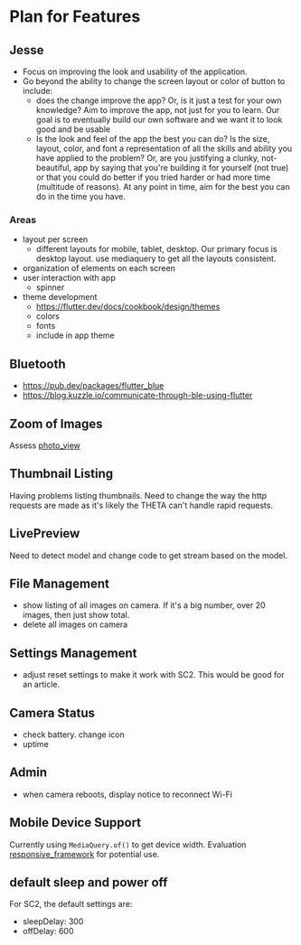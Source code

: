 # Plan for Features

## Jesse

* Focus on improving the look and usability of the application. 
* Go beyond the ability to change the screen layout or color of button to
include:
  * does the change improve the app?  Or, is it just a test for your own knowledge? 
    Aim to improve the app, not just for you to learn.  Our goal is to
    eventually build our own software and we want it to look good and be usable
  * Is the look and feel of the app the best you can do?  Is the size, layout, color,
    and font a representation of all the skills and ability you have applied to the
    problem?  Or, are you justifying a clunky, not-beautiful, app by saying that you're
    building it for yourself (not true) or that you could do better if you tried
    harder or had more time (multitude of reasons).
    At any point in time, aim for the best you can do in the time you have.

### Areas

* layout per screen
  * different layouts for mobile, tablet, desktop.  Our primary focus is desktop layout. 
    use mediaquery to get all the layouts consistent.
* organization of elements on each screen
* user interaction with app
  * spinner
* theme development
  * https://flutter.dev/docs/cookbook/design/themes
  * colors
  * fonts
  * include in app theme


## Bluetooth

* https://pub.dev/packages/flutter_blue
* https://blog.kuzzle.io/communicate-through-ble-using-flutter

## Zoom of Images

Assess [photo_view](https://pub.dev/packages/photo_view)

## Thumbnail Listing

Having problems listing thumbnails.  Need to change the
way the http requests are made as it's likely the THETA
can't handle rapid requests.

## LivePreview

Need to detect model and change code to get stream based on the model.

## File Management

* show listing of all images on camera.  If it's a big number, over 20 images, then
just show total.  
* delete all images on camera

## Settings Management

* adjust reset settings to make it work with SC2.  This would be good for an article.

## Camera Status

* check battery. change icon
* uptime

## Admin

* when camera reboots, display notice to reconnect Wi-Fi

## Mobile Device Support

Currently using `MediaQuery.of()` to get device width.
Evaluation [responsive_framework](https://pub.dev/packages/responsive_framework) for potential use.

## default sleep and power off

For SC2, the default settings are:

* sleepDelay: 300
* offDelay: 600

